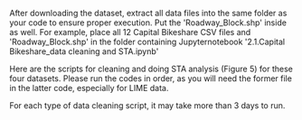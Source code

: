 After downloading the dataset, extract all data files into the same folder as your code to ensure proper execution. Put the 'Roadway_Block.shp' inside as well. For example, place all 12 Capital Bikeshare CSV files and 'Roadway_Block.shp' in the folder containing Jupyternotebook '2.1.Capital Bikeshare_data cleaning and STA.ipynb'

Here are the scripts for cleaning and doing STA analysis (Figure 5) for these four datasets. Please run the codes in order, as you will need the former file in the latter code, especially for LIME data.

For each type of data cleaning script, it may take more than 3 days to run. 
